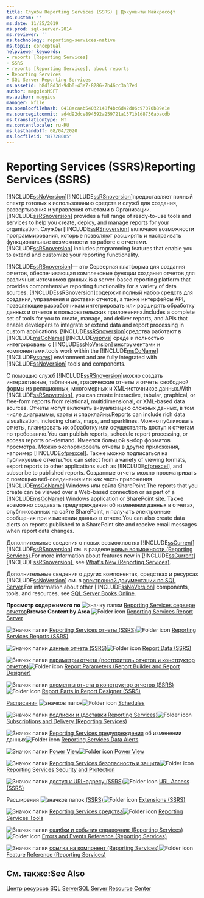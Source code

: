 ```yaml
---
title: Службы Reporting Services (SSRS) | Документы Майкрософт
ms.custom: ''
ms.date: 11/25/2019
ms.prod: sql-server-2014
ms.reviewer: ''
ms.technology: reporting-services-native
ms.topic: conceptual
helpviewer_keywords:
- reports [Reporting Services]
- SSRS
- reports [Reporting Services], about reports
- Reporting Services
- SQL Server Reporting Services
ms.assetid: b8d18d3d-9db0-43e7-8286-7b46cc3a37ed
author: maggiesMSFT
ms.author: maggies
manager: kfile
ms.openlocfilehash: 0418acaab54032148f4bc6d42d06c97070b89e1e
ms.sourcegitcommit: ad4d92dce894592a259721a1571b1d8736abacdb
ms.translationtype: MT
ms.contentlocale: ru-RU
ms.lasthandoff: 08/04/2020
ms.locfileid: "87728085"
---
```

# <a name="reporting-services-ssrs"></a><span data-ttu-id="f29ab-102">Reporting Services (SSRS)</span><span class="sxs-lookup"><span data-stu-id="f29ab-102">Reporting Services (SSRS)</span></span>
  [!INCLUDE[ssNoVersion](../includes/ssnoversion-md.md)]<span data-ttu-id="f29ab-103">[!INCLUDE[ssRSnoversion](../includes/ssrsnoversion-md.md)]предоставляет полный спектр готовых к использованию средств и служб для создания, развертывания и управления отчетами в Организации.</span><span class="sxs-lookup"><span data-stu-id="f29ab-103">[!INCLUDE[ssRSnoversion](../includes/ssrsnoversion-md.md)] provides a full range of ready-to-use tools and services to help you create, deploy, and manage reports for your organization.</span></span> <span data-ttu-id="f29ab-104">Службы [!INCLUDE[ssRSnoversion](../includes/ssrsnoversion-md.md)] включают возможности программирования, которые позволяют расширять и настраивать функциональные возможности по работе с отчетами.</span><span class="sxs-lookup"><span data-stu-id="f29ab-104">[!INCLUDE[ssRSnoversion](../includes/ssrsnoversion-md.md)] includes programming features that enable you to extend and customize your reporting functionality.</span></span>

 [!INCLUDE[ssRSnoversion](../includes/ssrsnoversion-md.md)]<span data-ttu-id="f29ab-105">— это Серверная платформа для создания отчетов, обеспечивающая комплексные функции создания отчетов для различных источников данных.</span><span class="sxs-lookup"><span data-stu-id="f29ab-105">is a server-based reporting platform that provides comprehensive reporting functionality for a variety of data sources.</span></span> [!INCLUDE[ssRSnoversion](../includes/ssrsnoversion-md.md)]<span data-ttu-id="f29ab-106">содержит полный набор средств для создания, управления и доставки отчетов, а также интерфейсы API, позволяющие разработчикам интегрировать или расширять обработку данных и отчетов в пользовательских приложениях.</span><span class="sxs-lookup"><span data-stu-id="f29ab-106">includes a complete set of tools for you to create, manage, and deliver reports, and APIs that enable developers to integrate or extend data and report processing in custom applications.</span></span> [!INCLUDE[ssRSnoversion](../includes/ssrsnoversion-md.md)]<span data-ttu-id="f29ab-107">средства работают в [!INCLUDE[msCoName](../includes/msconame-md.md)] [!INCLUDE[vsprvs](../includes/vsprvs-md.md)] среде и полностью интегрированы с [!INCLUDE[ssNoVersion](../includes/ssnoversion-md.md)] инструментами и компонентами.</span><span class="sxs-lookup"><span data-stu-id="f29ab-107">tools work within the [!INCLUDE[msCoName](../includes/msconame-md.md)] [!INCLUDE[vsprvs](../includes/vsprvs-md.md)] environment and are fully integrated with [!INCLUDE[ssNoVersion](../includes/ssnoversion-md.md)] tools and components.</span></span>

 <span data-ttu-id="f29ab-108">С помощью служб [!INCLUDE[ssRSnoversion](../includes/ssrsnoversion-md.md)]можно создать интерактивные, табличные, графические отчеты и отчеты свободной формы из реляционных, многомерных и XML-источников данных.</span><span class="sxs-lookup"><span data-stu-id="f29ab-108">With [!INCLUDE[ssRSnoversion](../includes/ssrsnoversion-md.md)], you can create interactive, tabular, graphical, or free-form reports from relational, multidimensional, or XML-based data sources.</span></span> <span data-ttu-id="f29ab-109">Отчеты могут включать визуализацию сложных данных, в том числе диаграммы, карты и спарклайны.</span><span class="sxs-lookup"><span data-stu-id="f29ab-109">Reports can include rich data visualization, including charts, maps, and sparklines.</span></span> <span data-ttu-id="f29ab-110">Можно публиковать отчеты, планировать их обработку или осуществлять доступ к отчетам по требованию.</span><span class="sxs-lookup"><span data-stu-id="f29ab-110">You can publish reports, schedule report processing, or access reports on-demand.</span></span> <span data-ttu-id="f29ab-111">Имеется большой выбор форматов просмотра. Можно экспортировать отчеты в другие приложения, например [!INCLUDE[ofprexcel](../includes/ofprexcel-md.md)]. Также можно подписаться на публикуемые отчеты.</span><span class="sxs-lookup"><span data-stu-id="f29ab-111">You can select from a variety of viewing formats, export reports to other applications such as [!INCLUDE[ofprexcel](../includes/ofprexcel-md.md)], and subscribe to published reports.</span></span> <span data-ttu-id="f29ab-112">Созданные отчеты можно просматривать с помощью веб-соединения или как часть приложения [!INCLUDE[msCoName](../includes/msconame-md.md)] Windows или сайта SharePoint.</span><span class="sxs-lookup"><span data-stu-id="f29ab-112">The reports that you create can be viewed over a Web-based connection or as part of a [!INCLUDE[msCoName](../includes/msconame-md.md)] Windows application or SharePoint site.</span></span> <span data-ttu-id="f29ab-113">Также возможно создавать предупреждения об изменении данных в отчетах, опубликованных на сайте SharePoint, и получать электронные сообщения при изменении данных в отчете.</span><span class="sxs-lookup"><span data-stu-id="f29ab-113">You can also create data alerts on reports published to a SharePoint site and receive email messages when report data changes.</span></span>

 <span data-ttu-id="f29ab-114">Дополнительные сведения о новых возможностях [!INCLUDE[ssCurrent](../includes/sscurrent-md.md)] [!INCLUDE[ssRSnoversion](../includes/ssrsnoversion-md.md)] см. в разделе [новые возможности &#40;Reporting Services&#41;](../../2014/reporting-services/what-s-new-reporting-services.md).</span><span class="sxs-lookup"><span data-stu-id="f29ab-114">For more information about features new in [!INCLUDE[ssCurrent](../includes/sscurrent-md.md)] [!INCLUDE[ssRSnoversion](../includes/ssrsnoversion-md.md)], see [What's New &#40;Reporting Services&#41;](../../2014/reporting-services/what-s-new-reporting-services.md).</span></span>

 <span data-ttu-id="f29ab-115">Дополнительные сведения о других компонентах, средствах и ресурсах [!INCLUDE[ssNoVersion](../includes/ssnoversion-md.md)] см. в [электронной документации по SQL Server](../index.yml).</span><span class="sxs-lookup"><span data-stu-id="f29ab-115">For information about other [!INCLUDE[ssNoVersion](../includes/ssnoversion-md.md)] components, tools, and resources, see [SQL Server Books Online](../index.yml).</span></span>

 <span data-ttu-id="f29ab-116">**Просмотр содержимого по** ![значку папки](media/hlp-16folder.gif "Значок папки") [Reporting Services сервере отчетов](../../2014/reporting-services/reporting-services-report-server.md)</span><span class="sxs-lookup"><span data-stu-id="f29ab-116">**Browse Content by Area** ![Folder icon](media/hlp-16folder.gif "Folder icon") [Reporting Services Report Server](../../2014/reporting-services/reporting-services-report-server.md)</span></span>

 <span data-ttu-id="f29ab-117">![Значок папки](media/hlp-16folder.gif "Значок папки") [Reporting Services отчеты &#40;SSRS&#41;](reports/reporting-services-reports-ssrs.md)</span><span class="sxs-lookup"><span data-stu-id="f29ab-117">![Folder icon](media/hlp-16folder.gif "Folder icon") [Reporting Services Reports &#40;SSRS&#41;](reports/reporting-services-reports-ssrs.md)</span></span>

 <span data-ttu-id="f29ab-118">![Значок папки](media/hlp-16folder.gif "Значок папки") [данные отчета &#40;SSRS&#41;](report-data/report-data-ssrs.md)</span><span class="sxs-lookup"><span data-stu-id="f29ab-118">![Folder icon](media/hlp-16folder.gif "Folder icon") [Report Data &#40;SSRS&#41;](report-data/report-data-ssrs.md)</span></span>

 <span data-ttu-id="f29ab-119">![Значок папки](media/hlp-16folder.gif "Значок папки") [параметры отчета &#40;построитель отчетов и конструктор отчетов&#41;](report-design/report-parameters-report-builder-and-report-designer.md)</span><span class="sxs-lookup"><span data-stu-id="f29ab-119">![Folder icon](media/hlp-16folder.gif "Folder icon") [Report Parameters &#40;Report Builder and Report Designer&#41;](report-design/report-parameters-report-builder-and-report-designer.md)</span></span>

 <span data-ttu-id="f29ab-120">![Значок папки](media/hlp-16folder.gif "Значок папки") [элементы отчета в конструктор отчетов &#40;SSRS&#41;](report-design/report-parts-in-report-designer-ssrs.md)</span><span class="sxs-lookup"><span data-stu-id="f29ab-120">![Folder icon](media/hlp-16folder.gif "Folder icon") [Report Parts in Report Designer &#40;SSRS&#41;](report-design/report-parts-in-report-designer-ssrs.md)</span></span>

 <span data-ttu-id="f29ab-121">[Расписания](subscriptions/schedules.md) ![значков папок](media/hlp-16folder.gif "Значок папки")</span><span class="sxs-lookup"><span data-stu-id="f29ab-121">![Folder icon](media/hlp-16folder.gif "Folder icon") [Schedules](subscriptions/schedules.md)</span></span>

 <span data-ttu-id="f29ab-122">![Значок папки](media/hlp-16folder.gif "Значок папки") [подписки и &#40;доставки Reporting Services&#41;](subscriptions/subscriptions-and-delivery-reporting-services.md)</span><span class="sxs-lookup"><span data-stu-id="f29ab-122">![Folder icon](media/hlp-16folder.gif "Folder icon") [Subscriptions and Delivery &#40;Reporting Services&#41;](subscriptions/subscriptions-and-delivery-reporting-services.md)</span></span>

 <span data-ttu-id="f29ab-123">![Значок папки](media/hlp-16folder.gif "Значок папки") [Reporting Services предупреждения](../ssms/agent/alerts.md) об изменении данных</span><span class="sxs-lookup"><span data-stu-id="f29ab-123">![Folder icon](media/hlp-16folder.gif "Folder icon") [Reporting Services Data Alerts](../ssms/agent/alerts.md)</span></span>

 <span data-ttu-id="f29ab-124">![Значок папки](media/hlp-16folder.gif "Значок папки") [Power View](https://office.microsoft.com/excel-help/power-view-explore-visualize-and-present-your-data-HA102835634.aspx)</span><span class="sxs-lookup"><span data-stu-id="f29ab-124">![Folder icon](media/hlp-16folder.gif "Folder icon") [Power View](https://office.microsoft.com/excel-help/power-view-explore-visualize-and-present-your-data-HA102835634.aspx)</span></span>

 <span data-ttu-id="f29ab-125">![Значок папки](media/hlp-16folder.gif "Значок папки") [Reporting Services безопасность и защита](security/reporting-services-security-and-protection.md)</span><span class="sxs-lookup"><span data-stu-id="f29ab-125">![Folder icon](media/hlp-16folder.gif "Folder icon") [Reporting Services Security and Protection](security/reporting-services-security-and-protection.md)</span></span>

 <span data-ttu-id="f29ab-126">![Значок папки](media/hlp-16folder.gif "Значок папки") [доступ к URL-адресу &#40;SSRS&#41;](url-access-ssrs.md)</span><span class="sxs-lookup"><span data-stu-id="f29ab-126">![Folder icon](media/hlp-16folder.gif "Folder icon") [URL Access &#40;SSRS&#41;](url-access-ssrs.md)</span></span>

 <span data-ttu-id="f29ab-127">Расширения ![значков папок](media/hlp-16folder.gif "Значок папки") [&#40;SSRS&#41;](extensions-ssrs.md)</span><span class="sxs-lookup"><span data-stu-id="f29ab-127">![Folder icon](media/hlp-16folder.gif "Folder icon") [Extensions &#40;SSRS&#41;](extensions-ssrs.md)</span></span>

 <span data-ttu-id="f29ab-128">![Значок папки](media/hlp-16folder.gif "Значок папки") [Reporting Services средства](tools/reporting-services-tools.md)</span><span class="sxs-lookup"><span data-stu-id="f29ab-128">![Folder icon](media/hlp-16folder.gif "Folder icon") [Reporting Services Tools](tools/reporting-services-tools.md)</span></span>

 <span data-ttu-id="f29ab-129">![Значок папки](media/hlp-16folder.gif "Значок папки") [ошибки и события справочник &#40;Reporting Services&#41;](troubleshooting/errors-and-events-reference-reporting-services.md)</span><span class="sxs-lookup"><span data-stu-id="f29ab-129">![Folder icon](media/hlp-16folder.gif "Folder icon") [Errors and Events Reference &#40;Reporting Services&#41;](troubleshooting/errors-and-events-reference-reporting-services.md)</span></span>

 <span data-ttu-id="f29ab-130">![Значок папки](media/hlp-16folder.gif "Значок папки") [ссылка на компонент &#40;Reporting Services&#41;](feature-reference-reporting-services.md)</span><span class="sxs-lookup"><span data-stu-id="f29ab-130">![Folder icon](media/hlp-16folder.gif "Folder icon") [Feature Reference &#40;Reporting Services&#41;](feature-reference-reporting-services.md)</span></span>

## <a name="see-also"></a><span data-ttu-id="f29ab-131">См. также:</span><span class="sxs-lookup"><span data-stu-id="f29ab-131">See Also</span></span>
 [<span data-ttu-id="f29ab-132">Центр ресурсов SQL Server</span><span class="sxs-lookup"><span data-stu-id="f29ab-132">SQL Server Resource Center</span></span>](https://go.microsoft.com/fwlink/?linkID=219676)


